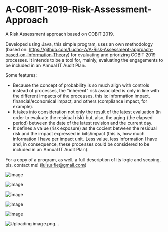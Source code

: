# A-COBIT-2019-Risk-Assessment-Approach
A Risk Assessment approach based on COBIT 2019.

Developed using Java, this simple program, uses an own methodology (based on: https://github.com/Lucho-A/A-Risk-Assessment-approach-based-on-Information-Theory) for evaluating and priorizing COBIT 2019 processes. It intends to be a tool for, mainly, evaluating the engagements to be included in an Annual IT Audit Plan.

Some features:
- Because the concept of probability is so much align with controls instead of processes, the "inherent" risk associated is only in line with the different impacts of the processes, this is: information impact, financial/economical impact, and others (compliance impact, for example).
- It takes into consideration not only the result of the latest evaluation (in order to evaluate the residual risk) but, also, the aging (the elapsed period) between the date of the latest revision and the current day.
- It defines a value (risk exposure) as the cocient between the residual risk and the impact expressed in bits/impact (this is, how much information I have per impact unit. Less value, less information I have and, in consequence, these processes could be considered to be included in an Annual IT Audit Plan).

For a copy of a program, as well, a full description of its logic and scoping, pls, contact me! (luis.alfie@gmail.com)

![image](https://user-images.githubusercontent.com/40904281/148883036-aeeec154-6ec3-404e-9efe-4b7caa0c1c5d.png)

![image](https://user-images.githubusercontent.com/40904281/148883064-eb3b9a41-6936-4d82-83cf-270e9f2c124a.png)

![image](https://user-images.githubusercontent.com/40904281/148883098-4bd27126-0ab2-4661-be47-305317ce7c86.png)

![image](https://user-images.githubusercontent.com/40904281/148883142-a6c3dbc8-163f-454a-8938-cd60f226a8c1.png)

![image](https://user-images.githubusercontent.com/40904281/148883341-c01227c0-cd8e-4fac-9912-1d8426310cca.png)

![Uploading image.png…]()












